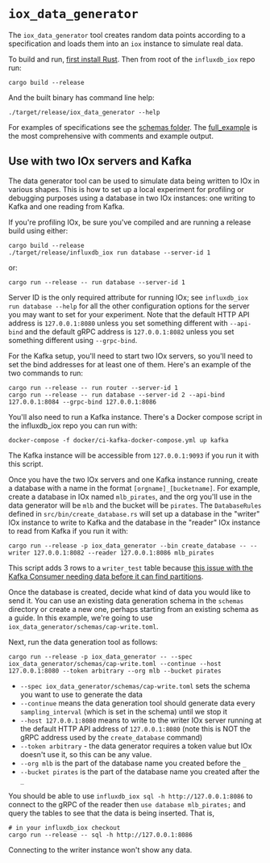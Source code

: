 # `iox_data_generator`

The `iox_data_generator` tool creates random data points according to a specification and loads them
into an `iox` instance to simulate real data.

To build and run, [first install Rust](https://www.rust-lang.org/tools/install). Then from root of the `influxdb_iox` repo run:

```
cargo build --release
```

And the built binary has command line help:

```
./target/release/iox_data_generator --help
```

For examples of specifications see the [schemas folder](schemas). The [full_example](schemas/full_example.toml) is the
most comprehensive with comments and example output.

## Use with two IOx servers and Kafka

The data generator tool can be used to simulate data being written to IOx in various shapes. This
is how to set up a local experiment for profiling or debugging purposes using a database in two IOx
instances: one writing to Kafka and one reading from Kafka.

If you're profiling IOx, be sure you've compiled and are running a release build using either:

```
cargo build --release
./target/release/influxdb_iox run database --server-id 1
```

or:

```
cargo run --release -- run database --server-id 1
```

Server ID is the only required attribute for running IOx; see `influxdb_iox run database --help` for all the
other configuration options for the server you may want to set for your experiment. Note that the
default HTTP API address is `127.0.0.1:8080` unless you set something different with `--api-bind`
and the default gRPC address is `127.0.0.1:8082` unless you set something different using
`--grpc-bind`.

For the Kafka setup, you'll need to start two IOx servers, so you'll need to set the bind addresses
for at least one of them. Here's an example of the two commands to run:

```
cargo run --release -- run router --server-id 1
cargo run --release -- run database --server-id 2 --api-bind 127.0.0.1:8084 --grpc-bind 127.0.0.1:8086
```

You'll also need to run a Kafka instance. There's a Docker compose script in the influxdb_iox
repo you can run with:

```
docker-compose -f docker/ci-kafka-docker-compose.yml up kafka
```

The Kafka instance will be accessible from `127.0.0.1:9093` if you run it with this script.

Once you have the two IOx servers and one Kafka instance running, create a database with a name in
the format `[orgname]_[bucketname]`. For example, create a database in IOx named `mlb_pirates`, and
the org you'll use in the data generator will be `mlb` and the bucket will be `pirates`. The
`DatabaseRules` defined in `src/bin/create_database.rs` will set up a database in the "writer" IOx
instance to write to Kafka and the database in the "reader" IOx instance to read from Kafka if
you run it with:

```
cargo run --release -p iox_data_generator --bin create_database -- --writer 127.0.0.1:8082 --reader 127.0.0.1:8086 mlb_pirates
```

This script adds 3 rows to a `writer_test` table because [this issue with the Kafka Consumer
needing data before it can find partitions](https://github.com/influxdata/influxdb_iox/issues/2189).

Once the database is created, decide what kind of data you would like to send it. You can use an
existing data generation schema in the `schemas` directory or create a new one, perhaps starting
from an existing schema as a guide. In this example, we're going to use
`iox_data_generator/schemas/cap-write.toml`.

Next, run the data generation tool as follows:

```
cargo run --release -p iox_data_generator -- --spec iox_data_generator/schemas/cap-write.toml --continue --host 127.0.0.1:8080 --token arbitrary --org mlb --bucket pirates
```

- `--spec iox_data_generator/schemas/cap-write.toml` sets the schema you want to use to generate the data
- `--continue` means the data generation tool should generate data every `sampling_interval` (which
  is set in the schema) until we stop it
- `--host 127.0.0.1:8080` means to write to the writer IOx server running at the default HTTP API address
  of `127.0.0.1:8080` (note this is NOT the gRPC address used by the `create_database` command)
- `--token arbitrary` - the data generator requires a token value but IOx doesn't use it, so this
  can be any value.
- `--org mlb` is the part of the database name you created before the `_`
- `--bucket pirates` is the part of the database name you created after the `_`

You should be able to use `influxdb_iox sql -h http://127.0.0.1:8086` to connect to the gRPC of the reader
then `use database mlb_pirates;` and query the tables to see that the data is being inserted. That
is,

```
# in your influxdb_iox checkout
cargo run --release -- sql -h http://127.0.0.1:8086
```

Connecting to the writer instance won't show any data.
